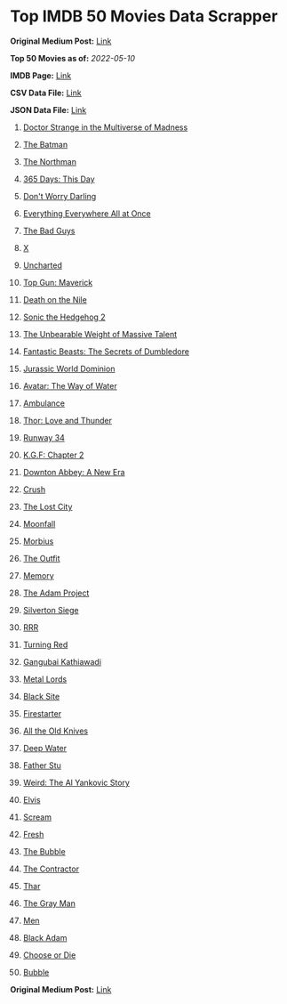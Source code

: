 # Top IMDB 50 Movies Data Scrapper

**Original Medium Post:** [Link](https://medium.com/@nishantsahoo/which-movie-should-i-watch-5c83a3c0f5b1) 

**Top 50 Movies as of:** _2022-05-10_

**IMDB Page:** [Link](http://www.imdb.com/search/title?release_date=2022,2022&title_type=feature)

**CSV Data File:** [Link](/Data/data.csv)

**JSON Data File:** [Link](/Data/data.json)

1. [Doctor Strange in the Multiverse of Madness](https://www.imdb.com/title/tt9419884/?ref_=adv_li_tt)

2. [The Batman](https://www.imdb.com/title/tt1877830/?ref_=adv_li_tt)

3. [The Northman](https://www.imdb.com/title/tt11138512/?ref_=adv_li_tt)

4. [365 Days: This Day](https://www.imdb.com/title/tt12996154/?ref_=adv_li_tt)

5. [Don't Worry Darling](https://www.imdb.com/title/tt10731256/?ref_=adv_li_tt)

6. [Everything Everywhere All at Once](https://www.imdb.com/title/tt6710474/?ref_=adv_li_tt)

7. [The Bad Guys](https://www.imdb.com/title/tt8115900/?ref_=adv_li_tt)

8. [X](https://www.imdb.com/title/tt13560574/?ref_=adv_li_tt)

9. [Uncharted](https://www.imdb.com/title/tt1464335/?ref_=adv_li_tt)

10. [Top Gun: Maverick](https://www.imdb.com/title/tt1745960/?ref_=adv_li_tt)

11. [Death on the Nile](https://www.imdb.com/title/tt7657566/?ref_=adv_li_tt)

12. [Sonic the Hedgehog 2](https://www.imdb.com/title/tt12412888/?ref_=adv_li_tt)

13. [The Unbearable Weight of Massive Talent](https://www.imdb.com/title/tt11291274/?ref_=adv_li_tt)

14. [Fantastic Beasts: The Secrets of Dumbledore](https://www.imdb.com/title/tt4123432/?ref_=adv_li_tt)

15. [Jurassic World Dominion](https://www.imdb.com/title/tt8041270/?ref_=adv_li_tt)

16. [Avatar: The Way of Water](https://www.imdb.com/title/tt1630029/?ref_=adv_li_tt)

17. [Ambulance](https://www.imdb.com/title/tt4998632/?ref_=adv_li_tt)

18. [Thor: Love and Thunder](https://www.imdb.com/title/tt10648342/?ref_=adv_li_tt)

19. [Runway 34](https://www.imdb.com/title/tt11460992/?ref_=adv_li_tt)

20. [K.G.F: Chapter 2](https://www.imdb.com/title/tt10698680/?ref_=adv_li_tt)

21. [Downton Abbey: A New Era](https://www.imdb.com/title/tt11703710/?ref_=adv_li_tt)

22. [Crush](https://www.imdb.com/title/tt15096128/?ref_=adv_li_tt)

23. [The Lost City](https://www.imdb.com/title/tt13320622/?ref_=adv_li_tt)

24. [Moonfall](https://www.imdb.com/title/tt5834426/?ref_=adv_li_tt)

25. [Morbius](https://www.imdb.com/title/tt5108870/?ref_=adv_li_tt)

26. [The Outfit](https://www.imdb.com/title/tt14114802/?ref_=adv_li_tt)

27. [Memory](https://www.imdb.com/title/tt11827628/?ref_=adv_li_tt)

28. [The Adam Project](https://www.imdb.com/title/tt2463208/?ref_=adv_li_tt)

29. [Silverton Siege](https://www.imdb.com/title/tt18563148/?ref_=adv_li_tt)

30. [RRR](https://www.imdb.com/title/tt8178634/?ref_=adv_li_tt)

31. [Turning Red](https://www.imdb.com/title/tt8097030/?ref_=adv_li_tt)

32. [Gangubai Kathiawadi](https://www.imdb.com/title/tt10083340/?ref_=adv_li_tt)

33. [Metal Lords](https://www.imdb.com/title/tt12141112/?ref_=adv_li_tt)

34. [Black Site](https://www.imdb.com/title/tt13918550/?ref_=adv_li_tt)

35. [Firestarter](https://www.imdb.com/title/tt1798632/?ref_=adv_li_tt)

36. [All the Old Knives](https://www.imdb.com/title/tt3706352/?ref_=adv_li_tt)

37. [Deep Water](https://www.imdb.com/title/tt2180339/?ref_=adv_li_tt)

38. [Father Stu](https://www.imdb.com/title/tt14439896/?ref_=adv_li_tt)

39. [Weird: The Al Yankovic Story](https://www.imdb.com/title/tt17076046/?ref_=adv_li_tt)

40. [Elvis](https://www.imdb.com/title/tt3704428/?ref_=adv_li_tt)

41. [Scream](https://www.imdb.com/title/tt11245972/?ref_=adv_li_tt)

42. [Fresh](https://www.imdb.com/title/tt13403046/?ref_=adv_li_tt)

43. [The Bubble](https://www.imdb.com/title/tt13610562/?ref_=adv_li_tt)

44. [The Contractor](https://www.imdb.com/title/tt10323676/?ref_=adv_li_tt)

45. [Thar](https://www.imdb.com/title/tt14479746/?ref_=adv_li_tt)

46. [The Gray Man](https://www.imdb.com/title/tt1649418/?ref_=adv_li_tt)

47. [Men](https://www.imdb.com/title/tt13841850/?ref_=adv_li_tt)

48. [Black Adam](https://www.imdb.com/title/tt6443346/?ref_=adv_li_tt)

49. [Choose or Die](https://www.imdb.com/title/tt11514780/?ref_=adv_li_tt)

50. [Bubble](https://www.imdb.com/title/tt16360006/?ref_=adv_li_tt)

**Original Medium Post:** [Link](https://medium.com/@nishantsahoo/which-movie-should-i-watch-5c83a3c0f5b1) 
